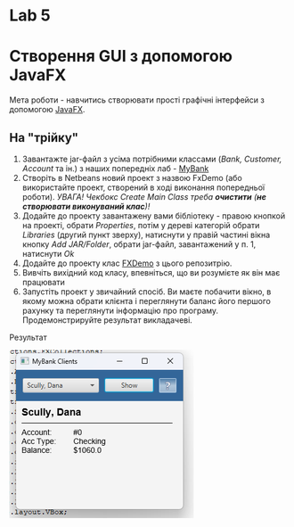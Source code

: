 # Lab 5
# Створення GUI з допомогою JavaFX 

Мета роботи - навчитись створювати прості графічні інтерфейси з допомогою [JavaFX](https://openjfx.io/). 

## На "трійку" 
1. Завантажте jar-файл з усіма потрібними классами (*Bank, Customer, Account* та ін.) з наших попередніх лаб - [MyBank](https://github.com/ppc-ntu-khpi/GUI-Lab3-Starter/blob/master/jars/MyBank.jar) 
2. Створіть в Netbeans новий проект з назвою FxDemo (або використайте проект, створений в ході виконання попередньої роботи). *УВАГА! Чекбокс *Create Main Class* треба **очистити** (**не створювати виконуваний клас**)!* 
3. Додайте до проекту завантажену вами бібліотеку - правою кнопкой на проекті, обрати *Properties*, потім у дереві категорій обрати *Libraries* (другий пункт зверху), натиснути у правій частині вікна кнопку *Add JAR/Folder*, обрати jar-файл, завантажений у п. 1, натиснути *Ok* 
4. Додайте до проекту клас [FXDemo](https://github.com/ppc-ntu-khpi/GUI-Lab3-Starter/blob/master/Lab%205%20-%20JavaFX/FXDemo.java) з цього репозитрію.
5. Вивчіть вихідний код класу, впевніться, що ви розумієте як він має працювати 
6. Запустіть проект у звичайний спосіб. Ви маєте побачити вікно, в якому можна обрати клієнта і переглянути баланс його першого рахунку та переглянути інформацію про програму. Продемонстрируйте результат викладачеві. 

Результат

![](t1.png)

